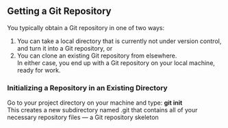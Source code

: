 ## Getting a Git Repository
You typically obtain a Git repository in one of two ways:  
1. You can take a local directory that is currently not under version control, and turn it into a Git repository, or  
2. You can clone an existing Git repository from elsewhere.  
In either case, you end up with a Git repository on your local machine, ready for work.
### Initializing a Repository in an Existing Directory
Go to your project directory on your machine and type: **git init**  
This creates a new subdirectory named .git that contains all of your necessary repository files — a Git repository skeleton
